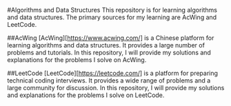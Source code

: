 #Algorithms and Data Structures
This repository is for learning algorithms and data structures. The primary sources for my learning are AcWing and LeetCode.

##AcWing
[AcWing][https://www.acwing.com/] is a Chinese platform for learning algorithms and data structures. It provides a large number of problems and tutorials. In this repository, I will provide my solutions and explanations for the problems I solve on AcWing.

##LeetCode
[LeetCode][https://leetcode.com/] is a platform for preparing technical coding interviews. It provides a wide range of problems and a large community for discussion. In this repository, I will provide my solutions and explanations for the problems I solve on LeetCode.